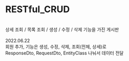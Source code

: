 # RESTful_CRUD
<br>
상세 조회 / 목록 조회 / 생성 / 수정 / 삭제 기능을 가진 게시판
<br>
<br>
2022.06.22
<br>
회원 추가, 기능은 생성, 수정, 삭제, 조회(전체, 상세)로 
<br>
ResponseDto, RequestDto, EntityClass 나눠서 데이터 전달
<br>
